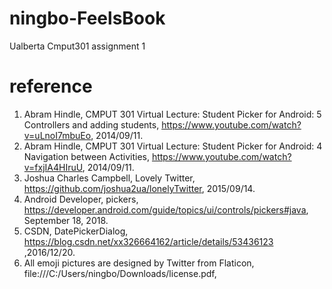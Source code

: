# ningbo-FeelsBook

Ualberta Cmput301 assignment 1

# reference
1. Abram Hindle, CMPUT 301 Virtual Lecture: Student Picker for Android: 5 Controllers and adding students, https://www.youtube.com/watch?v=uLnoI7mbuEo, 2014/09/11.
2. Abram Hindle, CMPUT 301 Virtual Lecture: Student Picker for Android: 4 Navigation between Activities, https://www.youtube.com/watch?v=fxjIA4HIruU, 2014/09/11.
3. Joshua Charles Campbell, Lovely Twitter, https://github.com/joshua2ua/lonelyTwitter, 2015/09/14.
4. Android Developer, pickers, https://developer.android.com/guide/topics/ui/controls/pickers#java, September 18, 2018.
5. CSDN, DatePickerDialog, https://blog.csdn.net/xx326664162/article/details/53436123 ,2016/12/20.
6. All emoji pictures are designed by Twitter from Flaticon, file:///C:/Users/ningbo/Downloads/license.pdf,
